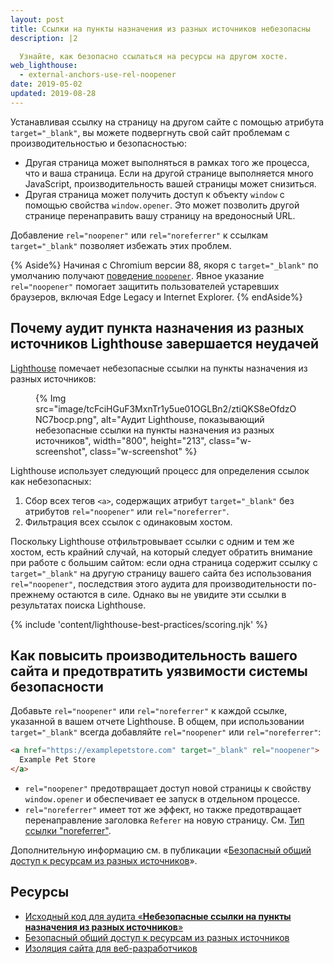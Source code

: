 ```yaml
---
layout: post
title: Ссылки на пункты назначения из разных источников небезопасны
description: |2

  Узнайте, как безопасно ссылаться на ресурсы на другом хосте.
web_lighthouse:
  - external-anchors-use-rel-noopener
date: 2019-05-02
updated: 2019-08-28
---
```


Устанавливая ссылку на страницу на другом сайте с помощью атрибута `target="_blank"`, вы можете подвергнуть свой сайт проблемам с производительностью и безопасностью:

- Другая страница может выполняться в рамках того же процесса, что и ваша страница. Если на другой странице выполняется много JavaScript, производительность вашей страницы может снизиться.
- Другая страница может получить доступ к объекту `window` с помощью свойства `window.opener`. Это может позволить другой странице перенаправить вашу страницу на вредоносный URL.

Добавление `rel="noopener"` или `rel="noreferrer"` к ссылкам `target="_blank"` позволяет избежать этих проблем.

{% Aside%} Начиная с Chromium версии 88, якоря с `target="_blank"` по умолчанию получают [поведение `noopener`](https://www.chromestatus.com/feature/6140064063029248). Явное указание `rel="noopener"` помогает защитить пользователей устаревших браузеров, включая Edge Legacy и Internet Explorer. {% endAside%}

## Почему аудит пункта назначения из разных источников Lighthouse завершается неудачей

[Lighthouse](https://developers.google.com/web/tools/lighthouse/) помечает небезопасные ссылки на пункты назначения из разных источников:

<figure class="w-figure">{% Img src="image/tcFciHGuF3MxnTr1y5ue01OGLBn2/ztiQKS8eOfdzONC7bocp.png", alt="Аудит Lighthouse, показывающий небезопасные ссылки на пункты назначения из разных источников", width="800", height="213", class="w-screenshot", class="w-screenshot" %}</figure>

Lighthouse использует следующий процесс для определения ссылок как небезопасных:

1. Сбор всех тегов `<a>`, содержащих атрибут `target="_blank"` без атрибутов `rel="noopener"` или `rel="noreferrer"`.
2. Фильтрация всех ссылок с одинаковым хостом.

Поскольку Lighthouse отфильтровывает ссылки с одним и тем же хостом, есть крайний случай, на который следует обратить внимание при работе с большим сайтом: если одна страница содержит ссылку с `target="_blank"` на другую страницу вашего сайта без использования `rel="noopener"`, последствия этого аудита для производительности по-прежнему остаются в силе. Однако вы не увидите эти ссылки в результатах поиска Lighthouse.

{% include 'content/lighthouse-best-practices/scoring.njk' %}

## Как повысить производительность вашего сайта и предотвратить уязвимости системы безопасности

Добавьте `rel="noopener"` или `rel="noreferrer"` к каждой ссылке, указанной в вашем отчете Lighthouse. В общем, при использовании `target="_blank"` всегда добавляйте `rel="noopener"` или `rel="noreferrer"`:

```html
<a href="https://examplepetstore.com" target="_blank" rel="noopener">
  Example Pet Store
</a>
```

- `rel="noopener"` предотвращает доступ новой страницы к свойству `window.opener` и обеспечивает ее запуск в отдельном процессе.
- `rel="noreferrer"` имеет тот же эффект, но также предотвращает перенаправление заголовка `Referer` на новую страницу. См. [Тип ссылки "noreferrer"](https://html.spec.whatwg.org/multipage/links.html#link-type-noreferrer).

Дополнительную информацию см. в публикации «[Безопасный общий доступ к ресурсам из разных источников](/cross-origin-resource-sharing/)».

## Ресурсы

- [Исходный код для аудита «**Небезопасные ссылки на пункты назначения из разных источников**»](https://github.com/GoogleChrome/lighthouse/blob/master/lighthouse-core/audits/dobetterweb/external-anchors-use-rel-noopener.js)
- [Безопасный общий доступ к ресурсам из разных источников](/cross-origin-resource-sharing/)
- [Изоляция сайта для веб-разработчиков](https://developers.google.com/web/updates/2018/07/site-isolation)
